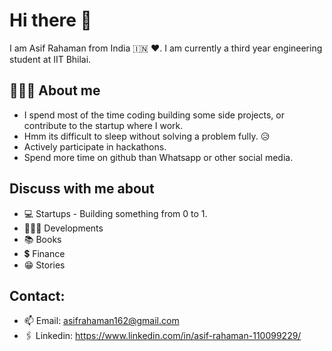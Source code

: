 # Hi there 👋
I am Asif Rahaman from India 🇮🇳 ❤️. I am currently a third year engineering student at IIT Bhilai. 

## 🧑🏼‍💻 About me

- I spend most of the time coding building some side projects, or contribute to the startup where I work.
- Hmm its difficult to sleep without solving a problem fully. 😥
- Actively participate in hackathons.
- Spend more time on github than Whatsapp or other social media.


## Discuss with me about
- 💻 Startups - Building something from 0 to 1. 
- 👨🏻‍💻 Developments
- 📚 Books
- 💲 Finance
- 😁 Stories 


## Contact:
- 📫 Email: asifrahaman162@gmail.com
- 🖇️ Linkedin: https://www.linkedin.com/in/asif-rahaman-110099229/


<!--
**asifrahaman13/asifrahaman13** is a ✨ _special_ ✨ repository because its `README.md` (this file) appears on your GitHub profile.

Here are some ideas to get you started:

- 🔭 I’m currently working on ...
- 🌱 I’m currently learning ...
- 👯 I’m looking to collaborate on ...
- 🤔 I’m looking for help with ...
- 💬 Ask me about ...
- 📫 How to reach me: ...
- 😄 Pronouns: ...
- ⚡ Fun fact: ...
-->
